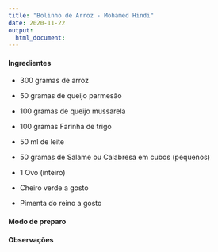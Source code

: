 ```yaml
---
title: "Bolinho de Arroz - Mohamed Hindi"
date: 2020-11-22
output:
  html_document:
---
```


#### Ingredientes

* 300 gramas de arroz
* 50 gramas de queijo parmesão
* 100 gramas de queijo mussarela
* 100 gramas Farinha de trigo
* 50 ml de leite
* 50 gramas de Salame ou Calabresa em cubos (pequenos)
* 1 Ovo (inteiro)

* Cheiro verde a gosto
* Pimenta do reino a gosto

#### Modo de preparo


#### Observações

